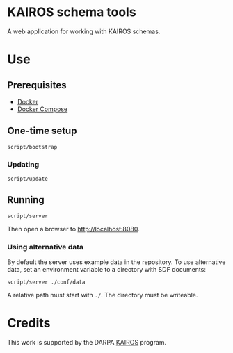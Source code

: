 # KAIROS schema tools

A web application for working with KAIROS schemas.

# Use

## Prerequisites

* [Docker](https://docs.docker.com/get-docker/)
* [Docker Compose](https://docs.docker.com/compose/)

## One-time setup

    script/bootstrap

### Updating

    script/update

## Running

    script/server

Then open a browser to [http://localhost:8080](http://localhost:8080).

### Using alternative data

By default the server uses example data in the repository. To use alternative data, set an environment variable to a directory with SDF documents:

    script/server ./conf/data

A relative path must start with `./`. The directory must be writeable.

# Credits

This work is supported by the DARPA [KAIROS](https://www.darpa.mil/program/knowledge-directed-artificial-intelligence-reasoning-over-schemas) program.

